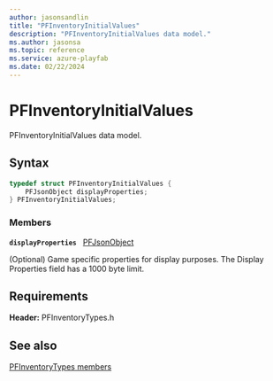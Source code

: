 ```yaml
---
author: jasonsandlin
title: "PFInventoryInitialValues"
description: "PFInventoryInitialValues data model."
ms.author: jasonsa
ms.topic: reference
ms.service: azure-playfab
ms.date: 02/22/2024
---
```


# PFInventoryInitialValues  

PFInventoryInitialValues data model.  

## Syntax  
  
```cpp
typedef struct PFInventoryInitialValues {  
    PFJsonObject displayProperties;  
} PFInventoryInitialValues;  
```
  
### Members  
  
**`displayProperties`** &nbsp; [PFJsonObject](../../pftypes/structs/pfjsonobject.md)  
  
(Optional) Game specific properties for display purposes. The Display Properties field has a 1000 byte limit.
  
  
## Requirements  
  
**Header:** PFInventoryTypes.h
  
## See also  
[PFInventoryTypes members](../pfinventorytypes_members.md)  

  
  
